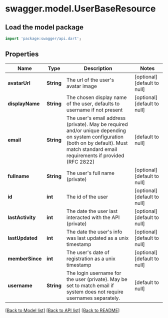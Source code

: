 # swagger.model.UserBaseResource

## Load the model package
```dart
import 'package:swagger/api.dart';
```

## Properties
Name | Type | Description | Notes
------------ | ------------- | ------------- | -------------
**avatarUrl** | **String** | The url of the user&#39;s avatar image | [optional] [default to null]
**displayName** | **String** | The chosen display name of the user, defaults to username if not present | [optional] [default to null]
**email** | **String** | The user&#39;s email address (private). May be required and/or unique depending on system configuration (both on by default). Must match standard email requirements if provided (RFC 2822) | [default to null]
**fullname** | **String** | The user&#39;s full name (private) | [optional] [default to null]
**id** | **int** | The id of the user | [optional] [default to null]
**lastActivity** | **int** | The date the user last interacted with the API (private) | [optional] [default to null]
**lastUpdated** | **int** | The date the user&#39;s info was last updated as a unix timestamp | [optional] [default to null]
**memberSince** | **int** | The user&#39;s date of registration as a unix timestamp | [optional] [default to null]
**username** | **String** | The login username for the user (private). May be set to match email if system does not require usernames separately. | [default to null]

[[Back to Model list]](../README.md#documentation-for-models) [[Back to API list]](../README.md#documentation-for-api-endpoints) [[Back to README]](../README.md)


